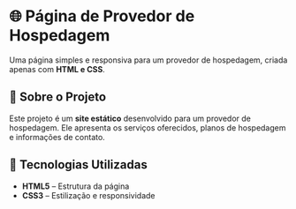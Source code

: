 # 🌐 Página de Provedor de Hospedagem

Uma página simples e responsiva para um provedor de hospedagem, criada apenas com **HTML e CSS**.

## 📖 Sobre o Projeto

Este projeto é um **site estático** desenvolvido para um provedor de hospedagem. Ele apresenta os serviços oferecidos, planos de hospedagem e informações de contato.

## 🎨 Tecnologias Utilizadas

- **HTML5** – Estrutura da página  
- **CSS3** – Estilização e responsividade  

